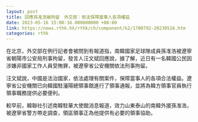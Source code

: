 ```yaml
---
layout: post
title: 回應孫准浩被拘留　外交部：依法保障當事人各項權益
date: 2023-05-16 15:00:16.000000000 +08:00
link: https://news.rthk.hk/rthk/ch/component/k2/1700792-20230516.htm
categories: rthk
---
```


在北京，外交部在例行記者會被問到有報道指，南韓國家足球隊成員孫准浩被遼寧省朝陽市公安局刑事拘留，發言人汪文斌回應說，據了解，近日有一名韓國公民因涉嫌非國家工作人員受賄罪，被遼寧省公安機關依法刑事拘留。

汪文斌說，中國是法治國家，依法處理有關案件，保障當事人的各項合法權益。遼寧省公安機關已向韓國駐瀋陽總領事館進行了領事通報，並將為韓方領事官員執行領事職務提供必要便利。

較早前，韓聯社引述南韓駐華大使館消息報道，效力山東泰山的南韓外援孫准浩，被遼寧省警方帶走調查，領區領事正為他提供有必要的領事協助。
